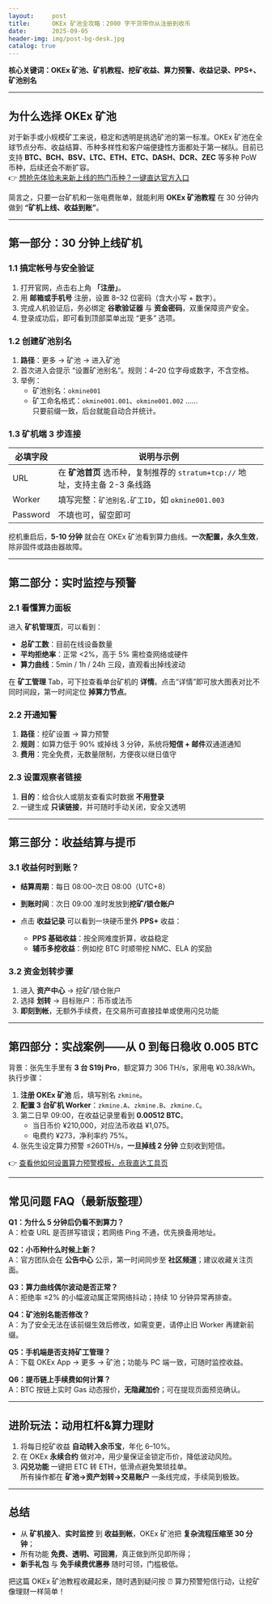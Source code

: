 ```yaml
---
layout:     post
title:      OKEx 矿池全攻略：2000 字干货带你从注册到收币
date:       2025-09-05
header-img: img/post-bg-desk.jpg
catalog: true
---
```


**核心关键词：OKEx 矿池、矿机教程、挖矿收益、算力预警、收益记录、PPS+、矿池别名**

---

## 为什么选择 OKEx 矿池

对于新手或小规模矿工来说，稳定和透明是挑选矿池的第一标准。OKEx 矿池在全球节点分布、收益结算、币种多样性和客户端便捷性方面都处于第一梯队。目前已支持 **BTC、BCH、BSV、LTC、ETH、ETC、DASH、DCR、ZEC** 等多种 PoW 币种，后续还会不断扩容。  
👉 [想抢先体验未来新上线的热门币种？一键直达官方入口](https://okxdog.com/)

简言之，只要一台矿机和一张电费账单，就能利用 **OKEx 矿池教程** 在 30 分钟内做到 **“矿机上线、收益到账”**。

---

## 第一部分：30 分钟上线矿机

### 1.1 搞定帐号与安全验证

1. 打开官网，点击右上角 **「注册」**。  
2. 用 **邮箱或手机号** 注册，设置 8–32 位密码（含大小写 + 数字）。  
3. 完成人机验证后，务必绑定 **谷歌验证器** 与 **资金密码**，双重保障资产安全。  
4. 登录成功后，即可看到顶部菜单出现 “更多” 选项。

### 1.2 创建矿池别名

1. **路径**：更多 → 矿池 → 进入矿池  
2. 首次进入会提示 “设置矿池别名”。规则：4–20 位字母或数字，不含空格。  
3. 举例：  
   - 矿池别名：`okmine001`  
   - 矿工命名格式：`okmine001.001`、`okmine001.002` ……  
只要前缀一致，后台就能自动合并统计。

### 1.3 矿机端 3 步连接

| 必填字段 | 说明与示例 |
|---------|-----------|
| URL     | 在 **矿池首页** 选币种，复制推荐的 `stratum+tcp://` 地址，支持主备 2-3 条线路 |
| Worker  | 填写完整：`矿池别名.矿工ID`，如 `okmine001.003` |
| Password | 不填也可，留空即可 |

挖机重启后，**5-10 分钟** 就会在 OKEx 矿池看到算力曲线。**一次配置，永久生效**，除非固件或路由器故障。

---

## 第二部分：实时监控与预警

### 2.1 看懂算力面板

进入 **矿机管理页**，可以看到：

- **总矿工数**：目前在线设备数量  
- **平均拒绝率**：正常 <2%，高于 5% 需检查网络或硬件  
- **算力曲线**：5min / 1h / 24h 三段，直观看出掉线波动

在 **矿工管理** Tab，可下拉查看单台矿机的 **详情**。点击“详情”即可放大图表对比不同时间段，第一时间定位 **掉算力节点**。

### 2.2 开通知警

1. **路径**：挖矿设置 → 算力预警  
2. **规则**：如算力低于 90% 或掉线 3 分钟，系统将**短信 + 邮件**双通道通知  
3. **费用**：完全免费，无数量限制，方便夜以继日值守

### 2.3 设置观察者链接

1. **目的**：给合伙人或朋友查看实时数据 **不用登录**  
2. 一键生成 **只读链接**，并可随时手动关闭，安全又透明

---

## 第三部分：收益结算与提币

### 3.1 收益何时到账？

- **结算周期**：每日 08:00–次日 08:00（UTC+8）  
- **到账时间**：次日 09:00 准时发放到**挖矿/锁仓账户**  
- 点击 **收益记录** 可以看到一块硬币里外 **PPS+** 收益：

  - **PPS 基础收益**：按全网难度折算，收益稳定  
  - **辅币多挖收益**：例如挖 BTC 时顺带挖 NMC、ELA 的奖励  

### 3.2 资金划转步骤

1. 进入 **资产中心** → 挖矿/锁仓账户  
2. 选择 **划转** → 目标账户：币币或法币  
3. **即刻到帐**，无额外手续费，在交易所可直接挂单或使用闪兑功能

---

## 第四部分：实战案例——从 0 到每日稳收 0.005 BTC

背景：张先生手里有 **3 台 S19j Pro**，额定算力 306 TH/s，家用电 ¥0.38/kWh。  
执行步骤：

1. **注册 OKEx 矿池** 后，填写别名 `zkmine`。  
2. **配置 3 台矿机 Worker**：`zkmine.A`、`zkmine.B`、`zkmine.C`。  
3. 第二日早 09:00，在收益记录里看到 **0.00512 BTC**。  
   - 当日币价 ¥210,000，对应法币收益 ¥1,075。  
   - 电费约 ¥273，净利率约 75%。  
4. 张先生设定算力预警 ≤260TH/s，**一旦掉线 2 分钟** 立刻收到短信。  

👉 [查看他如何设置算力预警模板，点我直达工具页](https://okxdog.com/)

---

## 常见问题 FAQ（最新版整理）

**Q1：为什么 5 分钟后仍看不到算力？**  
A：检查 URL 是否拼写错误；若网络 Ping 不通，优先换备用地址。  

**Q2：小币种什么时候上新？**  
A：官方团队会在 **公告中心** 公示，第一时间同步至 **社区频道**；建议收藏关注页面。  

**Q3：算力曲线偶尔波动是否正常？**  
A：拒绝率 ≤2% 的小幅波动属正常网络抖动；持续 10 分钟异常再排查。  

**Q4：矿池别名能否修改？**  
A：为了安全无法在该前缀生效后修改，如需变更，请停止旧 Worker 再建新前缀。  

**Q5：手机端是否支持矿工管理？**  
A：下载 OKEx App → 更多 → 矿池；功能与 PC 端一致，可随时监控收益。  

**Q6：提币链上手续费如何计算？**  
A：BTC 按链上实时 Gas 动态报价，**无隐藏加价**；可在提现页面预览确认。

---

## 进阶玩法：动用杠杆&算力理财

1. 将每日挖矿收益 **自动转入余币宝**，年化 6–10%。  
2. 在 OKEx **永续合约** 做对冲，用少量保证金锁定币价，降低波动风险。  
3. **闪兑功能** 一键把 ETC 转 ETH，低滑点避免繁琐挂单。  
所有操作都在 **矿池→资产划转→交易账户** 一条线完成，手续简到极致。

---

## 总结

- 从 **矿机接入**、**实时监控** 到 **收益到帐**，OKEx 矿池把 **复杂流程压缩至 30 分钟**；  
- 所有功能 **免费、透明、可回溯**，真正做到所见即所得；  
- **新手礼包** 与 **免手续费优惠券** 随时可领，门槛极低。  

把这篇 OKEx 矿池教程收藏起来，随时遇到疑问按 ⏰ 算力预警短信行动，让挖矿像理财一样简单！